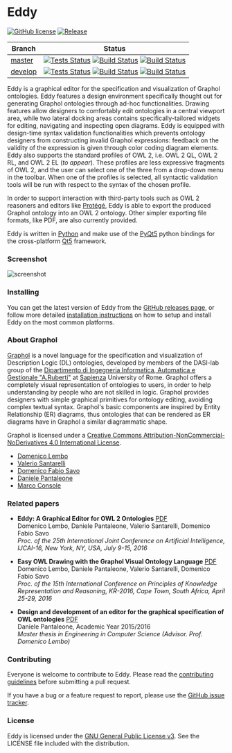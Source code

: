 Eddy
====

[![GitHub license](https://img.shields.io/badge/license-GPLv3-blue.svg)](https://raw.githubusercontent.com/obdasystems/eddy/master/LICENSE)
[![Release](https://img.shields.io/github/release/obdasystems/eddy.svg)](https://github.com/obdasystems/eddy/releases)

| Branch    | Status        |
|-----------|---------------|
| [master](https://github.com/obdasystems/eddy/tree/master)   |[![Tests Status](https://github.com/obdasystems/eddy/workflows/tests/badge.svg?branch=master)](https://github.com/obdasystems/eddy/actions)  [![Build Status](https://github.com/obdasystems/eddy/workflows/builds/badge.svg?branch=master)](https://github.com/obdasystems/eddy/actions)  [![Build Status](https://img.shields.io/appveyor/build/obdasystems/eddy/master?logo=appveyor)](https://ci.appveyor.com/project/obdasystems/eddy/branch/master)  |
| [develop](https://github.com/obdasystems/eddy/tree/develop) |[![Tests Status](https://github.com/obdasystems/eddy/workflows/tests/badge.svg?branch=develop)](https://github.com/obdasystems/eddy/actions) [![Build Status](https://github.com/obdasystems/eddy/workflows/builds/badge.svg?branch=develop)](https://github.com/obdasystems/eddy/actions) [![Build Status](https://img.shields.io/appveyor/build/obdasystems/eddy/develop?logo=appveyor)](https://ci.appveyor.com/project/obdasystems/eddy/branch/develop)|

Eddy is a graphical editor for the specification and visualization of Graphol ontologies.
Eddy features a design environment specifically thought out for generating Graphol ontologies through
ad-hoc functionalities. Drawing features allow designers to comfortably edit ontologies in a central
viewport area, while two lateral docking areas contains specifically-tailored widgets for editing,
navigating and inspecting open diagrams. Eddy is equipped with design-time syntax validation functionalities
which prevents ontology designers from constructing invalid Graphol expressions: feedback on the validity of
the expression is given through color coding diagram elements. Eddy also supports the standard profiles of
OWL 2, i.e. OWL 2 QL, OWL 2 RL, and OWL 2 EL (*to appear*). These profiles are less expressive fragments of
OWL 2, and the user can select one of the three from a drop-down menu in the toolbar. When one of the
profiles is selected, all syntactic validation tools will be run with respect to the syntax of the chosen profile.

In order to support interaction with third-party tools such as OWL 2 reasoners and editors like [Protégé],
Eddy is able to export the produced Graphol ontology into an OWL 2 ontology. Other simpler exporting file
formats, like PDF, are also currently provided.

Eddy is written in [Python] and make use of the [PyQt5] python bindings for the cross-platform [Qt5] framework.

### Screenshot

![screenshot](resources/images/shot01.png?raw=true)

### Installing

You can get the latest version of Eddy from the [GitHub releases page](https://github.com/obdasystems/eddy/releases),
or follow more detailed [installation instructions](docs/install.md) on how to setup and
install Eddy on the most common platforms.

### About Graphol

[Graphol] is a novel language for the specification and visualization of Description Logic (DL) ontologies,
developed by members of the DASI-lab group of the [Dipartimento di Ingegneria Informatica, Automatica e Gestionale "A.Ruberti"]
at [Sapienza] University of Rome. Graphol  offers a completely visual representation of ontologies to users, in order to help
understanding by people who are not skilled in logic. Graphol provides designers with simple graphical primitives for ontology
editing, avoiding complex textual syntax. Graphol's basic components are inspired by Entity Relationship (ER) diagrams, thus
ontologies that can be rendered as ER diagrams have in Graphol a similar diagrammatic shape.

Graphol is licensed under a [Creative Commons Attribution-NonCommercial-NoDerivatives 4.0 International License](https://creativecommons.org/licenses/by-nc-nd/4.0/).

* [Domenico Lembo](http://www.dis.uniroma1.it/~lembo/)
* [Valerio Santarelli](http://www.dis.uniroma1.it/~dottoratoii/students/valerio-santarelli)
* [Domenico Fabio Savo](http://www.dis.uniroma1.it/~savo/)
* [Daniele Pantaleone](https://github.com/danielepantaleone/)
* [Marco Console](http://www.dis.uniroma1.it/~dottoratoii/students/marco-console)

### Related papers

- **Eddy: A Graphical Editor for OWL 2 Ontologies** [PDF](http://www.ijcai.org/Proceedings/16/Papers/646.pdf)<br/>
  Domenico Lembo, Daniele Pantaleone, Valerio Santarelli, Domenico Fabio Savo<br/>
  *Proc. of the 25th International Joint Conference on Artificial Intelligence, IJCAI-16, New York, NY, USA, July 9-15, 2016*

- **Easy OWL Drawing with the Graphol Visual Ontology Language** [PDF](http://www.aaai.org/ocs/index.php/KR/KR16/paper/view/12904/12524)<br/>
  Domenico Lembo, Daniele Pantaleone, Valerio Santarelli, Domenico Fabio Savo<br/>
  *Proc. of the 15th International Conference on Principles of Knowledge Representation and Reasoning, KR-2016, Cape Town, South Africa, April 25-29, 2016*

- **Design and development of an editor for the graphical specification of OWL ontologies** [PDF](https://drive.google.com/file/d/0BwGkBOchEhbJZXVZaU9WNTlCZWc/view)<br/>
  Daniele Pantaleone, Academic Year 2015/2016<br/>
  *Master thesis in Engineering in Computer Science (Advisor. Prof. Domenico Lembo)*

### Contributing

Everyone is welcome to contribute to Eddy. Please read the
[contributing guidelines](docs/contributing.md) before submitting a pull request.

If you have a bug or a feature request to report, please use the
[GitHub issue tracker](https://github.com/obdasystems/eddy/issues).

### License

Eddy is licensed under the [GNU General Public License v3](https://www.gnu.org/licenses/gpl-3.0.en.html).
See the LICENSE file included with the distribution.

[Dipartimento di Ingegneria Informatica, Automatica e Gestionale "A.Ruberti"]: http://www.dis.uniroma1.it/en
[Graphol]: http://www.dis.uniroma1.it/~graphol/
[Python]: https://www.python.org/
[PyQt5]: https://riverbankcomputing.com/software/pyqt/intro
[Protégé]: http://protege.stanford.edu/
[Qt5]: http://www.qt.io/
[Sapienza]: http://en.uniroma1.it/
